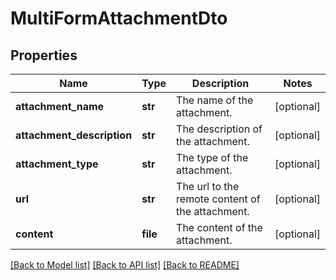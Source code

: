 # MultiFormAttachmentDto

## Properties
Name | Type | Description | Notes
------------ | ------------- | ------------- | -------------
**attachment_name** | **str** | The name of the attachment. | [optional] 
**attachment_description** | **str** | The description of the attachment. | [optional] 
**attachment_type** | **str** | The type of the attachment. | [optional] 
**url** | **str** | The url to the remote content of the attachment. | [optional] 
**content** | **file** | The content of the attachment. | [optional] 

[[Back to Model list]](../README.md#documentation-for-models) [[Back to API list]](../README.md#documentation-for-api-endpoints) [[Back to README]](../README.md)


